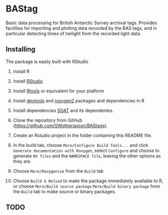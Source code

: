 # BAStag

Basic data processing for British Antarctic Survey archival tags.
Provides facilities for importing and plotting data recorded by the
BAS tags, and in particular detecting times of twilight from the
recorded light data.

## Installing

The package is easily built with RStudio

1. Install R

2. Install [RStudio](http://www.rstudio.com)

3. Install [Rtools](http://cran.r-project.org/bin/windows/Rtools/) or equivalent for your platform

4. Install [devtools](http://cran.r-project.org/web/packages/devtools/index.html) and [roxygen2](http://cran.r-project.org/web/packages/roxygen2/index.html) packages and dependencies in R

5. Install dependencies [SGAT](https://github.com/SWotherspoon/SGAT) and its dependenies.

6. Clone the repository from GitHub (https://github.com/SWotherspoon/BAStags).

7. Create an Rstudio project in the folder containing this README file.

8. In the build tab, choose `More/Configure Build Tools...` and click
`Generate documentation with Roxygen`, select `Configure` and choose to generate `Rd files` and the `NAMESPACE file`, leaving the other options as they are.

9. Choose `More/Roxygenize` from the `Build` tab

10. Choose `Build & Reload` to make the package immediately available to R, or choose `More/Build source package` `More/Build binary package` from the `Build` tab to make source or binary packages.



## TODO




